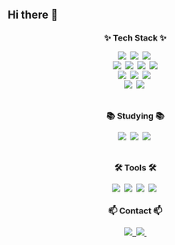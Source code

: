## Hi there 👋

<!--내용 부분-->
<h3 align="center">✨ Tech Stack ✨</h3>
<div align="center">
  <img src="https://img.shields.io/badge/TensorFlow-FF6F00?style=for-the-badge&logo=TensorFlow&logoColor=white" />&nbsp
  <img src="https://img.shields.io/badge/Keras-D00000?style=for-the-badge&logo=Keras&logoColor=white" />&nbsp
  <img src="https://img.shields.io/badge/PyTorch-EE4C2C?style=for-the-badge&logo=PyTorch&logoColor=white" />&nbsp
</div>

<div align="center">
  <img src="https://img.shields.io/badge/python-3670A0?style=for-the-badge&logo=python&logoColor=ffdd54" />&nbsp;
  <img src="https://img.shields.io/badge/pandas-150458.svg?style=for-the-badge&logo=pandas&logoColor=white" />&nbsp
  <img src="https://img.shields.io/badge/numpy-4d77cf.svg?style=for-the-badge&logo=numpy&logoColor=white" />&nbsp
  <img src="https://img.shields.io/badge/Matplotlib-11557c.svg?style=for-the-badge&logo=Matplotlib&logoColor=white"

<br>
<div align="center">
<img src="https://img.shields.io/badge/SQL-4479A1?style=for-the-badge&logo=MySQL&logoColor=white" />&nbsp;
<img src="https://img.shields.io/badge/Apache%20Spark-E25A1C?style=for-the-badge&logo=apachespark&logoColor=white" />&nbsp;
<img src="https://img.shields.io/badge/Koalas-FF9E0F?style=for-the-badge&logo=pandas&logoColor=white" />&nbsp;

<br>

<div align="center">
  <img src="https://img.shields.io/badge/BeautifulSoup-4B8BBE?style=for-the-badge&logo=python&logoColor=white" />&nbsp
  <img src="https://img.shields.io/badge/Selenium-43B02A?style=for-the-badge&logo=Selenium&logoColor=white" />&nbsp


</div>


<br>

<h3 align="center">📚 Studying 📚</h3>
<div align="center">
  <img src="https://img.shields.io/badge/Apache%20Airflow-017CEE?style=for-the-badge&logo=Apache%20Airflow&logoColor=white" />&nbsp
  <img src="https://img.shields.io/badge/FastAPI-009688?style=for-the-badge&logo=FastAPI&logoColor=white" />&nbsp
  <img src="https://img.shields.io/badge/Streamlit-FF4B4B?style=for-the-badge&logo=Streamlit&logoColor=white" />&nbsp
</div>

<br>

<h3 align="center">🛠 Tools 🛠</h3>
<div align="center">
  <img src="https://img.shields.io/badge/git-F05033.svg?style=for-the-badge&logo=git&logoColor=white" />&nbsp
  <img src="https://img.shields.io/badge/github-181717.svg?style=for-the-badge&logo=github&logoColor=white" />&nbsp
  <img src="https://img.shields.io/badge/Notion-F3F3F3.svg?style=for-the-badge&logo=notion&logoColor=black" />&nbsp
  <img src="https://img.shields.io/badge/Slack-4A154B?style=for-the-badge&logo=Slack&logoColor=white" />&nbsp
</div>



<h3 align="center">📫 Contact 📫</h3>
<div align="center">
  <!-- 이메일 -->
  <a href="mailto:daniellg413@naver.com">
    <img src="https://img.shields.io/badge/daniellg413@naver.com-03C75A?style=for-the-badge&logo=naver&logoColor=white"/>&nbsp;
  </a>
  
  <!-- LinkedIn 프로필 -->
  <a href="https://www.linkedin.com/in/jongwoo-lee-67b806228/">
    <img src="https://img.shields.io/badge/LinkedIn-0A66C2?style=for-the-badge&logo=linkedin&logoColor=white" />&nbsp;
  </a>
</div>



<!--
**Jon9woo/Jon9woo** is a ✨ _special_ ✨ repository because its `README.md` (this file) appears on your GitHub profile.

Here are some ideas to get you started:

- 🔭 I’m currently working on ...
- 🌱 I’m currently learning ...
- 👯 I’m looking to collaborate on ...
- 🤔 I’m looking for help with ...
- 💬 Ask me about ...
- 📫 How to reach me: ...
- 😄 Pronouns: ...
- ⚡ Fun fact: ...
-->
